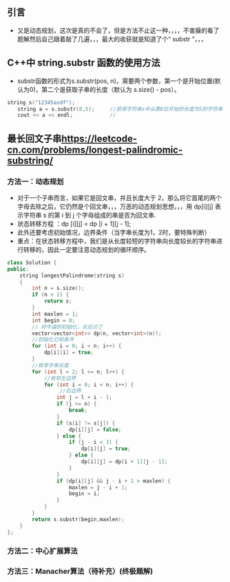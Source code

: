 

## 引言
* 又是动态规划，这次是真的不会了，但是方法不止这一种，，，，不害臊的看了题解然后自己跟着敲了几遍，，，最大的收获就是知道了个“ substr ”，，，

## C++中 string.substr 函数的使用方法
* substr函数的形式为s.substr(pos, n)，需要两个参数，第一个是开始位置(默认为0)，第二个是获取子串的长度（默认为 s.size() - pos）。
```c++
string s("12345asdf");
　　string a = s.substr(0,5);     //获得字符串s中从第0位开始的长度为5的字符串
　　cout << a << endl;            //
```
## 最长回文子串<https://leetcode-cn.com/problems/longest-palindromic-substring/>
### 方法一：动态规划
* 对于一个子串而言，如果它是回文串，并且长度大于 2，那么将它首尾的两个字母去除之后，它仍然是个回文串，，，万恶的动态规划思想，，，用 dp[i][j] 表示字符串 s 的第 i 到 j 个字母组成的串是否为回文串.
* 状态转移方程 ：dp [i][j] = dp [i + 1][j - 1];
* 此外还要考虑初始情况，边界条件（当字串长度为1，2时，要特殊判断）
* 重点：在状态转移方程中，我们是从长度较短的字符串向长度较长的字符串进行转移的，因此一定要注意动态规划的循环顺序。
```c++
class Solution {
public:
    string longestPalindrome(string s)
    {
        int n = s.size();
        if (n < 2) {
            return s;
        }
        int maxlen = 1;
        int begin = 0;
        // 好牛逼的初始化，长见识了
        vector<vector<int>> dp(n, vector<int>(n));
        //初始化已知条件
        for (int i = 0; i < n; i++) {
            dp[i][i] = true;
        }
        //枚举字串长度
        for (int l = 2; l <= n; l++) {
            //枚举左边界
            for (int i = 0; i < n; i++) {
                 //右边界
                int j = l + i - 1;
                if (j >= n) {
                    break;
                }
                if (s[i] != s[j]) {
                    dp[i][j] = false;
                } else {
                    if (j - i < 3) {
                        dp[i][j] = true;
                    } else {
                        dp[i][j] = dp[i + 1][j - 1];
                    }
                }
                if (dp[i][j] && j - i + 1 > maxlen) {
                    maxlen = j - i + 1;
                    begin = i;
                }
            }
        }
        return s.substr(begin,maxlen);
    }
};
```

### 方法二：中心扩展算法

### 方法三：Manacher算法（待补充）(终极题解)




